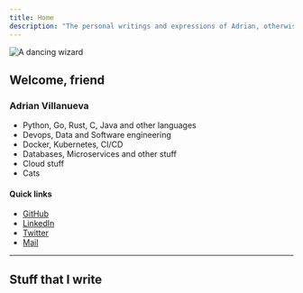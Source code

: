 ```yaml
---
title: Home
description: "The personal writings and expressions of Adrian, otherwise known as you too and everyone else. It is a loving and silly place."
---
```

<img
  id="foxy"
  src="/images/partywizard.gif"
  alt="A dancing wizard">

## Welcome, friend

### Adrian Villanueva

- Python, Go, Rust, C, Java and other languages
- Devops, Data and Software engineering
- Docker, Kubernetes, CI/CD
- Databases, Microservices and other stuff
- Cloud stuff
- Cats

#### Quick links

- [GitHub](https://github.com/adrianvillanueva997)
- [LinkedIn](https://www.linkedin.com/in/adrian-villanueva-martinez)
- [Twitter](https://twitter.com/adrianvm_97)
- [Mail](mailto:adrian.villanueva.martinez@outlook.com)

---

## Stuff that I write
